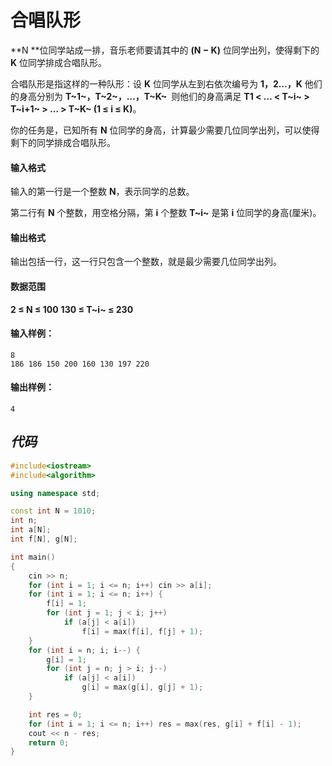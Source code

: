 # 合唱队形

**N **位同学站成一排，音乐老师要请其中的 **(N − K)** 位同学出列，使得剩下的 **K** 位同学排成合唱队形。     

合唱队形是指这样的一种队形：设 **K** 位同学从左到右依次编号为 **1，2…，K** 他们的身高分别为 **T~1~，T~2~，…，T~K~** 则他们的身高满足 **T1 < … < T~i~ > T~i+1~ > … > T~K~ (1  ≤  i  ≤  K)**。     

你的任务是，已知所有 **N** 位同学的身高，计算最少需要几位同学出列，可以使得剩下的同学排成合唱队形。

#### 输入格式

输入的第一行是一个整数 **N**，表示同学的总数。

第二行有 **N** 个整数，用空格分隔，第 **i** 个整数 **T~i~** 是第 **i** 位同学的身高(厘米)。

#### 输出格式

输出包括一行，这一行只包含一个整数，就是最少需要几位同学出列。

#### 数据范围

**2  ≤  N  ≤  100**
		**130  ≤  T~i~  ≤  230**



#### 输入样例：

```
8
186 186 150 200 160 130 197 220
```

#### 输出样例：

```
4
```





## *代码*

```cpp
#include<iostream>
#include<algorithm>

using namespace std;

const int N = 1010;
int n;
int a[N];
int f[N], g[N];

int main()
{
	cin >> n;
	for (int i = 1; i <= n; i++) cin >> a[i];
	for (int i = 1; i <= n; i++) {
		f[i] = 1;
		for (int j = 1; j < i; j++)
			if (a[j] < a[i])
				f[i] = max(f[i], f[j] + 1);
	}
	for (int i = n; i; i--) {
		g[i] = 1;
		for (int j = n; j > i; j--)
			if (a[j] < a[i])
				g[i] = max(g[i], g[j] + 1);
	}

	int res = 0;
	for (int i = 1; i <= n; i++) res = max(res, g[i] + f[i] - 1);
	cout << n - res;
	return 0;
}
```